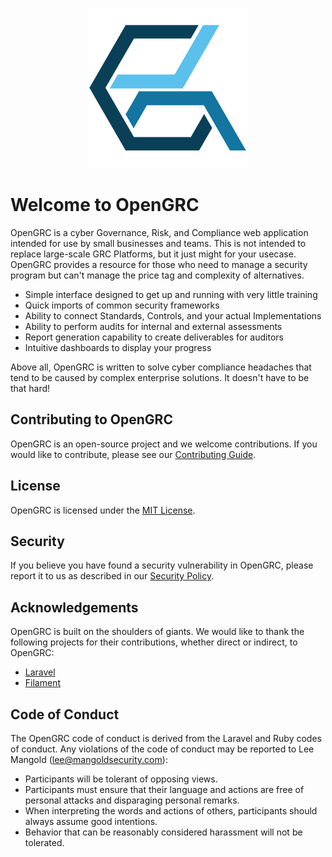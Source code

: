 <p style="text-align: center;">
  <img src="img/logo-256.png" alt="OpenGRC Logo" />
</p>

# Welcome to OpenGRC

OpenGRC is a cyber Governance, Risk, and Compliance web application intended for use by small businesses and teams. This is not intended to replace large-scale GRC Platforms, but it just might for your usecase. OpenGRC provides a resource for those who need to manage a security program but can't manage the price tag and complexity of alternatives.

* Simple interface designed to get up and running with very little training
* Quick imports of common security frameworks
* Ability to connect Standards, Controls, and your actual Implementations
* Ability to perform audits for internal and external assessments
* Report generation capability to create deliverables for auditors
* Intuitive dashboards to display your progress

Above all, OpenGRC is written to solve cyber compliance headaches that tend to be caused by complex enterprise solutions. It doesn't have to be that hard!

## Contributing to OpenGRC

OpenGRC is an open-source project and we welcome contributions. If you would like to contribute, please see our [Contributing Guide](/contributing/).

## License

OpenGRC is licensed under the [MIT License](https://opensource.org/licenses/MIT).

## Security

If you believe you have found a security vulnerability in OpenGRC, please report it to us as described in our [Security Policy](/security/).

## Acknowledgements

OpenGRC is built on the shoulders of giants. We would like to thank the following projects for their contributions, whether direct or indirect, to OpenGRC:

* [Laravel](https://laravel.com)
* [Filament](https://filamentphp.com)

## Code of Conduct
The OpenGRC code of conduct is derived from the Laravel and Ruby codes of conduct. Any violations of the code of conduct may be reported to Lee Mangold (lee@mangoldsecurity.com):

- Participants will be tolerant of opposing views.
- Participants must ensure that their language and actions are free of personal attacks and disparaging personal remarks.
- When interpreting the words and actions of others, participants should always assume good intentions.
- Behavior that can be reasonably considered harassment will not be tolerated.


